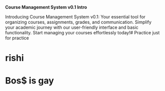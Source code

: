 **Course Management System v0.1 Intro**

Introducing Course Management System v0.1: Your essential tool for organizing courses, assignments, grades, and communication. Simplify your academic journey with our user-friendly interface and basic functionality. Start managing your courses effortlessly today!# Practice
just for practice
<h1>rishi</h1>
<h1>Bos$ is gay</h1> 
